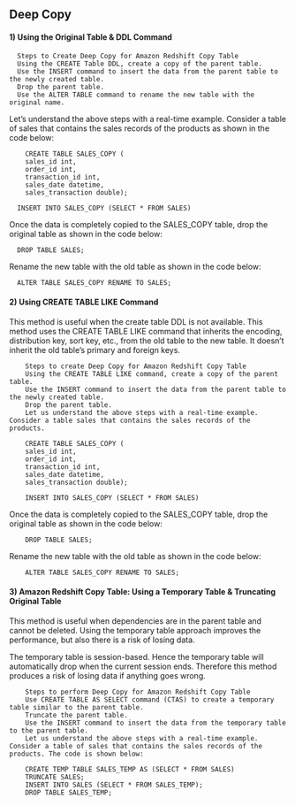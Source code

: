 ## Deep Copy

#### 1) Using the Original Table & DDL Command
      Steps to Create Deep Copy for Amazon Redshift Copy Table
      Using the CREATE Table DDL, create a copy of the parent table.
      Use the INSERT command to insert the data from the parent table to the newly created table. 
      Drop the parent table.
      Use the ALTER TABLE command to rename the new table with the original name.

Let’s understand the above steps with a real-time example. Consider a table of sales that contains the sales records of the products as shown in the code below:

        CREATE TABLE SALES_COPY (
        sales_id int,
        order_id int,
        transaction_id int,
        sales_date datetime,
        sales_transaction double);
      
      INSERT INTO SALES_COPY (SELECT * FROM SALES) 
      
Once the data is completely copied to the SALES_COPY table, drop the original table as shown in the code below:
      
      DROP TABLE SALES;

Rename the new table with the old table as shown in the code below:
      
      ALTER TABLE SALES_COPY RENAME TO SALES;
      
#### 2) Using CREATE TABLE LIKE Command

This method is useful when the create table DDL is not available. This method uses the CREATE TABLE LIKE command that inherits the encoding, distribution key, sort key, etc., from the old table to the new table. It doesn’t inherit the old table’s primary and foreign keys.

        Steps to create Deep Copy for Amazon Redshift Copy Table
        Using the CREATE TABLE LIKE command, create a copy of the parent table.
        Use the INSERT command to insert the data from the parent table to the newly created table. 
        Drop the parent table.
        Let us understand the above steps with a real-time example. Consider a table sales that contains the sales records of the products. 

        CREATE TABLE SALES_COPY (
        sales_id int,
        order_id int,
        transaction_id int,
        sales_date datetime,
        sales_transaction double);
        
        INSERT INTO SALES_COPY (SELECT * FROM SALES) 

Once the data is completely copied to the SALES_COPY table, drop the original table as shown in the code below:

        DROP TABLE SALES;

Rename the new table with the old table as shown in the code below:

        ALTER TABLE SALES_COPY RENAME TO SALES;

#### 3) Amazon Redshift Copy Table: Using a Temporary Table & Truncating Original Table

This method is useful when dependencies are in the parent table and cannot be deleted. Using the temporary table approach improves the performance, but also there is a risk of losing data.

The temporary table is session-based. Hence the temporary table will automatically drop when the current session ends. Therefore this method produces a risk of losing data if anything goes wrong. 

        Steps to perform Deep Copy for Amazon Redshift Copy Table
        Use CREATE TABLE AS SELECT command (CTAS) to create a temporary table similar to the parent table. 
        Truncate the parent table.
        Use the INSERT command to insert the data from the temporary table to the parent table.
        Let us understand the above steps with a real-time example. Consider a table of sales that contains the sales records of the products. The code is shown below:
        
        CREATE TEMP TABLE SALES_TEMP AS (SELECT * FROM SALES) 
        TRUNCATE SALES;
        INSERT INTO SALES (SELECT * FROM SALES_TEMP);
        DROP TABLE SALES_TEMP;
